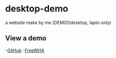 # desktop-demo
a website make by me [DEMO](desktop, lapto only)

## View a demo
-[GitHub](https://tester-9e.github.io/desktop-demo/)
-[FreeWHA](https://ppzh0.freevar.com/test/desktop-demo)
